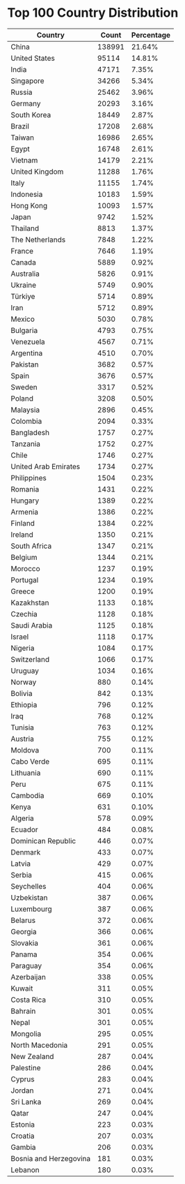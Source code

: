 # Top 100 Country Distribution
| Country | Count | Percentage |
|----|----|----|
| China | 138991 | 21.64% |
| United States | 95114 | 14.81% |
| India | 47171 | 7.35% |
| Singapore | 34266 | 5.34% |
| Russia | 25462 | 3.96% |
| Germany | 20293 | 3.16% |
| South Korea | 18449 | 2.87% |
| Brazil | 17208 | 2.68% |
| Taiwan | 16986 | 2.65% |
| Egypt | 16748 | 2.61% |
| Vietnam | 14179 | 2.21% |
| United Kingdom | 11288 | 1.76% |
| Italy | 11155 | 1.74% |
| Indonesia | 10183 | 1.59% |
| Hong Kong | 10093 | 1.57% |
| Japan | 9742 | 1.52% |
| Thailand | 8813 | 1.37% |
| The Netherlands | 7848 | 1.22% |
| France | 7646 | 1.19% |
| Canada | 5889 | 0.92% |
| Australia | 5826 | 0.91% |
| Ukraine | 5749 | 0.90% |
| Türkiye | 5714 | 0.89% |
| Iran | 5712 | 0.89% |
| Mexico | 5030 | 0.78% |
| Bulgaria | 4793 | 0.75% |
| Venezuela | 4567 | 0.71% |
| Argentina | 4510 | 0.70% |
| Pakistan | 3682 | 0.57% |
| Spain | 3676 | 0.57% |
| Sweden | 3317 | 0.52% |
| Poland | 3208 | 0.50% |
| Malaysia | 2896 | 0.45% |
| Colombia | 2094 | 0.33% |
| Bangladesh | 1757 | 0.27% |
| Tanzania | 1752 | 0.27% |
| Chile | 1746 | 0.27% |
| United Arab Emirates | 1734 | 0.27% |
| Philippines | 1504 | 0.23% |
| Romania | 1431 | 0.22% |
| Hungary | 1389 | 0.22% |
| Armenia | 1386 | 0.22% |
| Finland | 1384 | 0.22% |
| Ireland | 1350 | 0.21% |
| South Africa | 1347 | 0.21% |
| Belgium | 1344 | 0.21% |
| Morocco | 1237 | 0.19% |
| Portugal | 1234 | 0.19% |
| Greece | 1200 | 0.19% |
| Kazakhstan | 1133 | 0.18% |
| Czechia | 1128 | 0.18% |
| Saudi Arabia | 1125 | 0.18% |
| Israel | 1118 | 0.17% |
| Nigeria | 1084 | 0.17% |
| Switzerland | 1066 | 0.17% |
| Uruguay | 1034 | 0.16% |
| Norway | 880 | 0.14% |
| Bolivia | 842 | 0.13% |
| Ethiopia | 796 | 0.12% |
| Iraq | 768 | 0.12% |
| Tunisia | 763 | 0.12% |
| Austria | 755 | 0.12% |
| Moldova | 700 | 0.11% |
| Cabo Verde | 695 | 0.11% |
| Lithuania | 690 | 0.11% |
| Peru | 675 | 0.11% |
| Cambodia | 669 | 0.10% |
| Kenya | 631 | 0.10% |
| Algeria | 578 | 0.09% |
| Ecuador | 484 | 0.08% |
| Dominican Republic | 446 | 0.07% |
| Denmark | 433 | 0.07% |
| Latvia | 429 | 0.07% |
| Serbia | 415 | 0.06% |
| Seychelles | 404 | 0.06% |
| Uzbekistan | 387 | 0.06% |
| Luxembourg | 387 | 0.06% |
| Belarus | 372 | 0.06% |
| Georgia | 366 | 0.06% |
| Slovakia | 361 | 0.06% |
| Panama | 354 | 0.06% |
| Paraguay | 354 | 0.06% |
| Azerbaijan | 338 | 0.05% |
| Kuwait | 311 | 0.05% |
| Costa Rica | 310 | 0.05% |
| Bahrain | 301 | 0.05% |
| Nepal | 301 | 0.05% |
| Mongolia | 295 | 0.05% |
| North Macedonia | 291 | 0.05% |
| New Zealand | 287 | 0.04% |
| Palestine | 286 | 0.04% |
| Cyprus | 283 | 0.04% |
| Jordan | 271 | 0.04% |
| Sri Lanka | 269 | 0.04% |
| Qatar | 247 | 0.04% |
| Estonia | 223 | 0.03% |
| Croatia | 207 | 0.03% |
| Gambia | 206 | 0.03% |
| Bosnia and Herzegovina | 181 | 0.03% |
| Lebanon | 180 | 0.03% |
